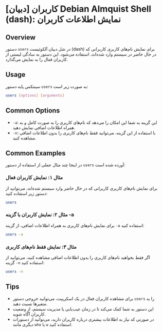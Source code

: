 # [دبیان] کاربران Debian Almquist Shell (dash): نمایش اطلاعات کاربران

## Overview
دستور `users` در شل دبیان آلکوئیست (dash) برای نمایش نام‌های کاربری کاربرانی که در حال حاضر در سیستم وارد شده‌اند، استفاده می‌شود. این دستور به سادگی لیستی از کاربران فعال را به نمایش می‌گذارد.

## Usage
سینتکس پایه دستور `users` به صورت زیر است:

```bash
users [options] [arguments]
```

## Common Options
- `-a`: این گزینه به شما این امکان را می‌دهد که نام‌های کاربری را به صورت کامل و به همراه اطلاعات اضافی نمایش دهید.
- `-n`: با استفاده از این گزینه، می‌توانید فقط نام‌های کاربری را بدون اطلاعات اضافی مشاهده کنید.

## Common Examples
در اینجا چند مثال عملی از استفاده از دستور `users` آورده شده است:

### مثال ۱: نمایش کاربران فعال
برای نمایش نام‌های کاربری کاربرانی که در حال حاضر وارد سیستم شده‌اند، می‌توانید از دستور زیر استفاده کنید:

```bash
users
```

### مثال ۲: نمایش کاربران با گزینه -a
برای نمایش نام‌های کاربری به همراه اطلاعات اضافی، از گزینه `-a` استفاده کنید:

```bash
users -a
```

### مثال ۳: نمایش فقط نام‌های کاربری
اگر فقط بخواهید نام‌های کاربری را بدون اطلاعات اضافی مشاهده کنید، می‌توانید از گزینه `-n` استفاده کنید:

```bash
users -n
```

## Tips
- برای مشاهده کاربران فعال در یک اسکریپت، می‌توانید خروجی دستور `users` را به متغیرها نسبت دهید.
- این دستور به شما کمک می‌کند تا در زمان عیب‌یابی یا مدیریت سیستم، از وضعیت کاربران آگاه شوید.
- در صورتی که نیاز به اطلاعات بیشتری درباره کاربران دارید، می‌توانید از دستورات دیگری مانند `who` یا `w` استفاده کنید.